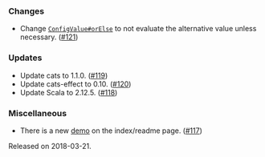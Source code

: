 ### Changes
- Change [`ConfigValue#orElse`][orElse] to not evaluate the alternative value unless necessary. ([#121][#121])

### Updates
- Update cats to 1.1.0. ([#119][#119])
- Update cats-effect to 0.10. ([#120][#120])
- Update Scala to 2.12.5. ([#118][#118])

### Miscellaneous
- There is a new [demo][demo] on the index/readme page. ([#117][#117])

[#117]: https://github.com/vlovgr/ciris/pull/117
[#118]: https://github.com/vlovgr/ciris/pull/118
[#119]: https://github.com/vlovgr/ciris/pull/119
[#120]: https://github.com/vlovgr/ciris/pull/120
[#121]: https://github.com/vlovgr/ciris/pull/121
[demo]: https://asciinema.org/a/170215
[orElse]: https://cir.is/api/ciris/ConfigValue.html#orElse[A>:V](that:=>ciris.ConfigValue[F,A])(implicitm:ciris.api.Monad[F]):ciris.ConfigValue[F,A]

Released on 2018-03-21.
